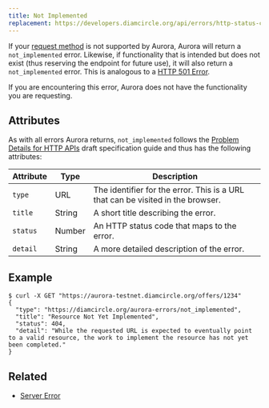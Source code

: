 ```yaml
---
title: Not Implemented
replacement: https://developers.diamcircle.org/api/errors/http-status-codes/standard/
---
```


If your [request method](http://www.w3.org/Protocols/rfc2616/rfc2616-sec9.html) is not supported by
Aurora, Aurora will return a `not_implemented` error. Likewise, if functionality that is intended
but does not exist (thus reserving the endpoint for future use), it will also return a
`not_implemented` error. This is analogous to a
[HTTP 501 Error](https://developer.mozilla.org/en-US/docs/Web/HTTP/Response_codes).

If you are encountering this error, Aurora does not have the functionality you are requesting.

## Attributes

As with all errors Aurora returns, `not_implemented` follows the
[Problem Details for HTTP APIs](https://tools.ietf.org/html/draft-ietf-appsawg-http-problem-00)
draft specification guide and thus has the following attributes:

| Attribute   | Type   | Description                                                                     |
| ----------- | ------ | ------------------------------------------------------------------------------- |
| `type`      | URL    | The identifier for the error.  This is a URL that can be visited in the browser.|
| `title`     | String | A short title describing the error.                                             |
| `status`    | Number | An HTTP status code that maps to the error.                                     |
| `detail`    | String | A more detailed description of the error.                                       |

## Example

```shell
$ curl -X GET "https://aurora-testnet.diamcircle.org/offers/1234"
{
  "type": "https://diamcircle.org/aurora-errors/not_implemented",
  "title": "Resource Not Yet Implemented",
  "status": 404,
  "detail": "While the requested URL is expected to eventually point to a valid resource, the work to implement the resource has not yet been completed."
}
```

## Related

- [Server Error](./server-error.md)
